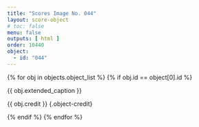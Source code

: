 ```yaml
---
title: "Scores Image No. 044"
layout: score-object
# toc: false
menu: false
outputs: [ html ]
order: 10440
object:
  - id: "044"
---
```


{% for obj in objects.object_list %}
{% if obj.id == object[0].id %}

{{ obj.extended_caption }}

{{ obj.credit }} {.object-credit}

{% endif %}
{% endfor %}
